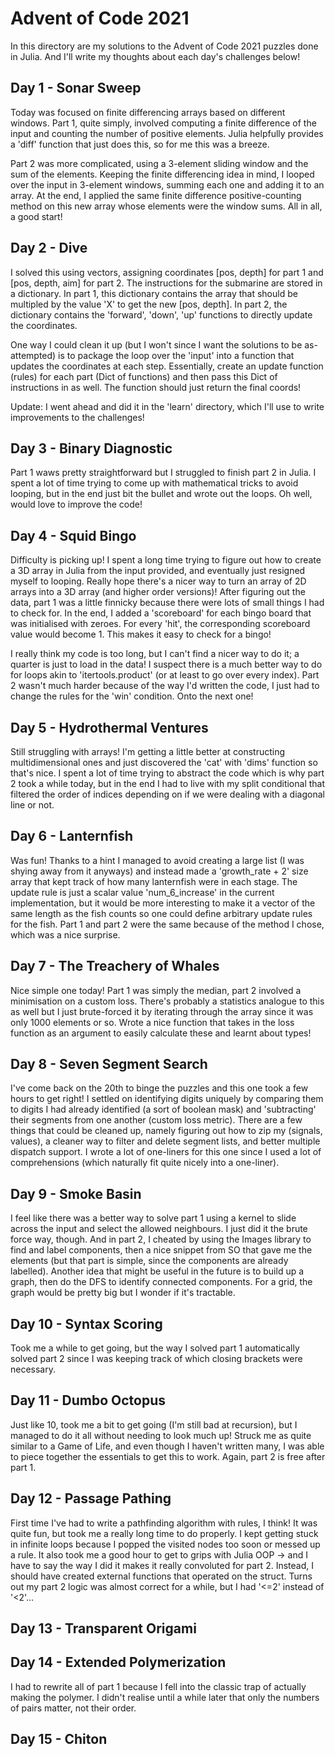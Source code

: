 # Advent of Code 2021

In this directory are my solutions to the Advent of Code 2021 puzzles done
in Julia. And I'll write my thoughts about each day's challenges below!

## Day 1 - Sonar Sweep

Today was focused on finite differencing arrays based on different windows.
Part 1, quite simply, involved computing a finite difference of the input
and counting the number of positive elements. Julia helpfully provides a
'diff' function that just does this, so for me this was a breeze.

Part 2 was more complicated, using a 3-element sliding window and the sum
of the elements. Keeping the finite differencing idea in mind, I looped
over the input in 3-element windows, summing each one and adding it to
an array. At the end, I applied the same finite difference
positive-counting method on this new array whose elements were the window
sums. All in all, a good start!

## Day 2 - Dive

I solved this using vectors, assigning coordinates [pos, depth] for part 1
and [pos, depth, aim] for part 2. The instructions for the submarine are
stored in a dictionary. In part 1, this dictionary contains the array that
should be multipled by the value 'X' to get the new [pos, depth]. In part 2,
the dictionary contains the 'forward', 'down', 'up' functions to directly
update the coordinates.

One way I could clean it up (but I won't since I want the solutions to be as-
attempted) is to package the loop over the 'input' into a function that updates
the coordinates at each step. Essentially, create an update function (rules)
for each part (Dict of functions) and then pass this Dict of instructions in as
well. The function should just return the final coords!

Update: I went ahead and did it in the 'learn' directory, which I'll use to
write improvements to the challenges!

## Day 3 - Binary Diagnostic

Part 1 waws pretty straightforward but I struggled to finish part 2 in Julia.
I spent a lot of time trying to come up with mathematical tricks to avoid
looping, but in the end just bit the bullet and wrote out the loops. Oh
well, would love to improve the code!

## Day 4 - Squid Bingo

Difficulty is picking up! I spent a long time trying to figure out how to create
a 3D array in Julia from the input provided, and eventually just resigned
myself to looping. Really hope there's a nicer way to turn an array of 2D arrays
into a 3D array (and higher order versions)! After figuring out the data, part 1
was a little finnicky because there were lots of small things I had to check
for. In the end, I added a 'scoreboard' for each bingo board that was
initialised with zeroes. For every 'hit', the corresponding scoreboard value
would become 1. This makes it easy to check for a bingo!

I really think my code is too long, but I can't find a nicer way to do it; a
quarter is just to load in the data! I suspect there is a much better way to
do for loops akin to 'itertools.product' (or at least to go over every index).
Part 2 wasn't much harder because of the way I'd written the code, I just had
to change the rules for the 'win' condition. Onto the next one!

## Day 5 - Hydrothermal Ventures

Still struggling with arrays! I'm getting a little better at constructing
multidimensional ones and just discovered the 'cat' with 'dims' function
so that's nice. I spent a lot of time trying to abstract the code which is
why part 2 took a while today, but in the end I had to live with my split
conditional that filtered the order of indices depending on if we were
dealing with a diagonal line or not.

## Day 6 - Lanternfish

Was fun! Thanks to a hint I managed to avoid creating a large list (I was
shying away from it anyways) and instead made a 'growth_rate + 2' size
array that kept track of how many lanternfish were in each stage. The
update rule is just a scalar value 'num_6_increase' in the current
implementation, but it would be more interesting to make it a vector of
the same length as the fish counts so one could define arbitrary update
rules for the fish. Part 1 and part 2 were the same because of the method
I chose, which was a nice surprise.

## Day 7 - The Treachery of Whales

Nice simple one today! Part 1 was simply the median, part 2 involved a
minimisation on a custom loss. There's probably a statistics analogue to this
as well but I just brute-forced it by iterating through the array since it was
only 1000 elements or so. Wrote a nice function that takes in the loss function
as an argument to easily calculate these and learnt about types!

## Day 8 - Seven Segment Search

I've come back on the 20th to binge the puzzles and this one took a few hours
to get right! I settled on identifying digits uniquely by comparing them to
digits I had already identified (a sort of boolean mask) and 'subtracting' their
segments from one another (custom loss metric). There are a few things that
could be cleaned up, namely figuring out how to zip my (signals, values), a
cleaner way to filter and delete segment lists, and better multiple dispatch
support. I wrote a lot of one-liners for this one since I used a lot of
comprehensions (which naturally fit quite nicely into a one-liner).

## Day 9 - Smoke Basin

I feel like there was a better way to solve part 1 using a kernel to slide
across the input and select the allowed neighbours. I just did it the brute
force way, though. And in part 2, I cheated by using the Images library to find
and label components, then a nice snippet from SO that gave me the elements
(but that part is simple, since the components are already labelled). Another
idea that might be useful in the future is to build up a graph, then do the DFS
to identify connected components. For a grid, the graph would be pretty big but
I wonder if it's tractable.

## Day 10 - Syntax Scoring

Took me a while to get going, but the way I solved part 1 automatically solved
part 2 since I was keeping track of which closing brackets were necessary.

## Day 11 - Dumbo Octopus

Just like 10, took me a bit to get going (I'm still bad at recursion), but I
managed to do it all without needing to look much up! Struck me as quite similar
to a Game of Life, and even though I haven't written many, I was able to piece
together the essentials to get this to work. Again, part 2 is free after part 1.

## Day 12 - Passage Pathing

First time I've had to write a pathfinding algorithm with rules, I think! It was
quite fun, but took me a really long time to do properly. I kept getting stuck
in infinite loops because I popped the visited nodes too soon or messed up a
rule. It also took me a good hour to get to grips with Julia OOP -> and I have
to say the way I did it makes it really convoluted for part 2. Instead, I should
have created external functions that operated on the struct. Turns out my part 2
logic was almost correct for a while, but I had '<=2' instead of '<2'...

## Day 13 - Transparent Origami

## Day 14 - Extended Polymerization

I had to rewrite all of part 1 because I fell into the classic trap of actually
making the polymer. I didn't realise until a while later that only the numbers
of pairs matter, not their order.

## Day 15 - Chiton
